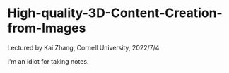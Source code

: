 # High-quality-3D-Content-Creation-from-Images
Lectured by Kai Zhang, Cornell University, 2022/7/4

I'm an idiot for taking notes.
